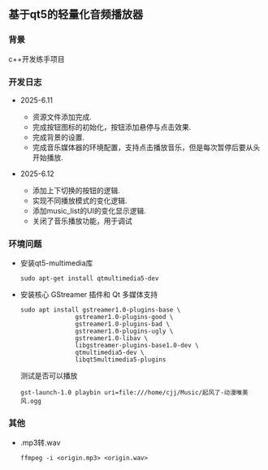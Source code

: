 ## 基于qt5的轻量化音频播放器

### 背景

c++开发练手项目

### 开发日志

- 2025-6.11 
  - 资源文件添加完成.
  - 完成按钮图标的初始化，按钮添加悬停与点击效果.
  - 完成背景的设置.
  - 完成音乐媒体器的环境配置，支持点击播放音乐，但是每次暂停后要从头开始播放.

- 2025-6.12
  - 添加上下切换的按钮的逻辑.
  - 实现不同播放模式的变化逻辑.
  - 添加music_list的UI的变化显示逻辑.
  - 关闭了音乐播放功能，用于调试

### 环境问题

- 安装qt5-multimedia库
  ```shell
  sudo apt-get install qtmultimedia5-dev
  ```

- 安装核心 GStreamer 插件和 Qt 多媒体支持
  ```shell
  sudo apt install gstreamer1.0-plugins-base \
                 gstreamer1.0-plugins-good \
                 gstreamer1.0-plugins-bad \
                 gstreamer1.0-plugins-ugly \
                 gstreamer1.0-libav \
                 libgstreamer-plugins-base1.0-dev \
                 qtmultimedia5-dev \
                 libqt5multimedia5-plugins
  ```
  测试是否可以播放
  ```shell
  gst-launch-1.0 playbin uri=file:///home/cjj/Music/起风了-动漫唯美风.ogg
  ```

### 其他

- .mp3转.wav
  ```shell
  ffmpeg -i <origin.mp3> <origin.wav>
  ```